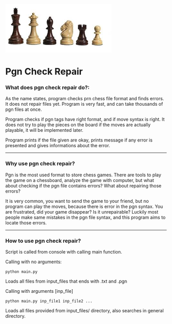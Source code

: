 ![Drag Racing](img/pgn.jpg)

# Pgn Check Repair

### What does pgn check repair do?:
As the name states, program checks prn chess file format and finds errors. It does not repair 
files yet. Program is very fast, and can take thousands of pgn files at once. 

Program checks if pgn tags have right format, and if move syntax is right. It does not try 
to play the pieces on the board if the moves are actually playable, it will be implemented
later. 

Program prints if the file given are okay, prints message if any error is presented and 
gives informations about the error.

---

### Why use pgn check repair?
Pgn is the most used format to store chess games. There are tools to play the game on 
a chessboard, analyze the game with computer, but what about checking if the pgn 
file contains errors? What about repairing those errors? 

It is very common, you want to send the game to your friend, but no program can play
the moves, because there is error in the pgn syntax. You are frustrated, did your game
disappear? Is it unrepairable? Luckily most people make same mistakes in the pgn file
syntax, and this program aims to locate those errors.

---

### How to use pgn check repair?
Script is called from console with calling main function.

Calling with no arguments:
```
python main.py
```
Loads all files from input_files that ends with .txt and .pgn

Calling with arguments [inp_file]
```
python main.py inp_file1 inp_file2 ...
```
Loads all files provided from input_files/ directory, also searches in general directory.